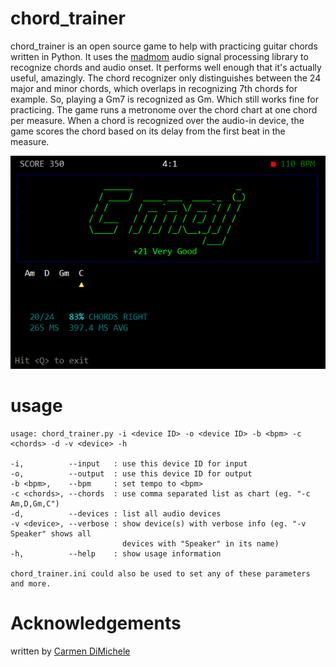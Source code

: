 # chord_trainer

chord_trainer is an open source game to help with practicing guitar chords written in Python. It uses the [madmom](https://github.com/CPJKU/madmom) audio signal processing library to recognize chords and audio onset. It performs well enough that it's actually useful, amazingly. The chord recognizer only distinguishes between the 24 major and minor chords, which overlaps in recognizing 7th chords for example. So, playing a Gm7 is recognized as Gm. Which still works fine for practicing. The game runs a metronome over the chord chart at one chord per measure. When a chord is recognized over the audio-in device, the game scores the chord based on its delay from the first beat in the measure.

![chord_trainer](screenshot_1.png "chord_trainer.py screenshot")


# usage
```
usage: chord_trainer.py -i <device ID> -o <device ID> -b <bpm> -c <chords> -d -v <device> -h

-i,          --input   : use this device ID for input
-o,          --output  : use this device ID for output
-b <bpm>,    --bpm     : set tempo to <bpm>
-c <chords>, --chords  : use comma separated list as chart (eg. "-c Am,D,Gm,C")
-d,          --devices : list all audio devices
-v <device>, --verbose : show device(s) with verbose info (eg. "-v Speaker" shows all
                         devices with "Speaker" in its name)
-h,          --help    : show usage information

chord_trainer.ini could also be used to set any of these parameters and more.
```
  
  
# Acknowledgements
written by [Carmen DiMichele](https://dimichelec.wixsite.com/carmendimichele) 

